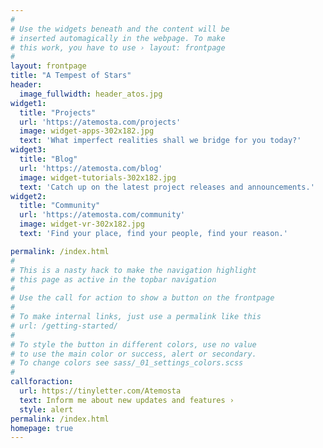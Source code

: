 ```yaml
---
#
# Use the widgets beneath and the content will be
# inserted automagically in the webpage. To make
# this work, you have to use › layout: frontpage
#
layout: frontpage
title: "A Tempest of Stars"
header:
  image_fullwidth: header_atos.jpg
widget1:
  title: "Projects"
  url: 'https://atemosta.com/projects'
  image: widget-apps-302x182.jpg
  text: 'What imperfect realities shall we bridge for you today?'
widget3:
  title: "Blog"
  url: 'https://atemosta.com/blog'
  image: widget-tutorials-302x182.jpg
  text: 'Catch up on the latest project releases and announcements.'
widget2:
  title: "Community"
  url: 'https://atemosta.com/community'
  image: widget-vr-302x182.jpg
  text: 'Find your place, find your people, find your reason.'

permalink: /index.html
#
# This is a nasty hack to make the navigation highlight
# this page as active in the topbar navigation
#
# Use the call for action to show a button on the frontpage
#
# To make internal links, just use a permalink like this
# url: /getting-started/
#
# To style the button in different colors, use no value
# to use the main color or success, alert or secondary.
# To change colors see sass/_01_settings_colors.scss
#
callforaction:
  url: https://tinyletter.com/Atemosta
  text: Inform me about new updates and features ›
  style: alert
permalink: /index.html
homepage: true
---
```

